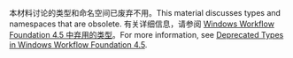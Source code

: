 <span data-ttu-id="a7bc2-101">本材料讨论的类型和命名空间已废弃不用。</span><span class="sxs-lookup"><span data-stu-id="a7bc2-101">This material discusses types and namespaces that are obsolete.</span></span> <span data-ttu-id="a7bc2-102">有关详细信息，请参阅 [Windows Workflow Foundation 4.5 中弃用的类型](http://aka.ms/wfdeprecatedtypes)。</span><span class="sxs-lookup"><span data-stu-id="a7bc2-102">For more information, see [Deprecated Types in Windows Workflow Foundation 4.5](http://aka.ms/wfdeprecatedtypes).</span></span>